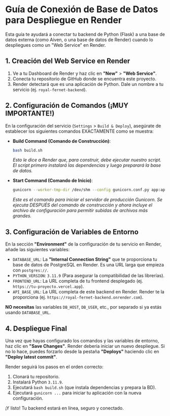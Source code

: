 # Guía de Conexión de Base de Datos para Despliegue en Render

Esta guía te ayudará a conectar tu backend de Python (Flask) a una base de datos externa (como Aiven, o una base de datos de Render) cuando lo despliegues como un "Web Service" en Render.

## 1. Creación del Web Service en Render

1.  Ve a tu Dashboard de Render y haz clic en **"New"** > **"Web Service"**.
2.  Conecta tu repositorio de GitHub donde se encuentra este proyecto.
3.  Render detectará que es una aplicación de Python. Dale un nombre a tu servicio (ej. `royal-fernet-backend`).

## 2. Configuración de Comandos (¡MUY IMPORTANTE!)

En la configuración del servicio (`Settings` > `Build & Deploy`), asegúrate de establecer los siguientes comandos EXACTAMENTE como se muestra:

- **Build Command (Comando de Construcción)**:

  ```bash
  bash build.sh
  ```

  _Esto le dice a Render que, para construir, debe ejecutar nuestro script. El script primero instalará las dependencias y luego preparará la base de datos._

- **Start Command (Comando de Inicio)**:
  ```bash
  gunicorn --worker-tmp-dir /dev/shm --config gunicorn.conf.py app:app
  ```
  _Este es el comando para iniciar el servidor de producción Gunicorn. Se ejecuta DESPUÉS del comando de construcción y ahora incluye el archivo de configuración para permitir subidas de archivos más grandes._

## 3. Configuración de Variables de Entorno

En la sección **"Environment"** de la configuración de tu servicio en Render, añade las siguientes variables:

- `DATABASE_URL`: La **"Internal Connection String"** que te proporciona tu base de datos de PostgreSQL en Render. Es una URL larga que empieza con `postgres://`.
- `PYTHON_VERSION`: `3.11.9` (Para asegurar la compatibilidad de las librerías).
- `FRONTEND_URL`: La URL completa de tu frontend desplegado (ej. `https://tu-proyecto.vercel.app`).
- `API_BASE_URL`: La URL completa de este backend en Render. Render te la proporciona (ej. `https://royal-fernet-backend.onrender.com`).

**NO necesitas** las variables `DB_HOST`, `DB_USER`, etc., por separado si ya estás usando `DATABASE_URL`.

## 4. Despliegue Final

Una vez que hayas configurado los comandos y las variables de entorno, haz clic en **"Save Changes"**. Render debería iniciar un nuevo despliegue. Si no lo hace, puedes forzarlo desde la pestaña **"Deploys"** haciendo clic en **"Deploy latest commit"**.

Render seguirá los pasos en el orden correcto:

1.  Clonará tu repositorio.
2.  Instalará Python `3.11.9`.
3.  Ejecutará `bash build.sh` (que instala dependencias y prepara la BD).
4.  Ejecutará `gunicorn ...` para iniciar tu aplicación con la nueva configuración.

¡Y listo! Tu backend estará en línea, seguro y conectado.
